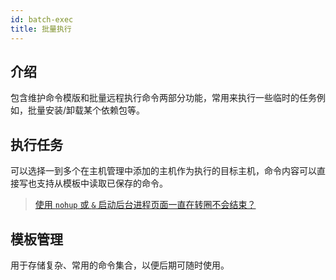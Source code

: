 ```yaml
---
id: batch-exec
title: 批量执行
---
```


## 介绍

包含维护命令模版和批量远程执行命令两部分功能，常用来执行一些临时的任务例如，批量安装/卸载某个依赖包等。

## 执行任务
可以选择一到多个在主机管理中添加的主机作为执行的目标主机，命令内容可以直接写也支持从模板中读取已保存的命令。
> [使用 `nohup` 或 `&` 启动后台进程页面一直在转圈不会结束？](/docs/install-error#使用-nohup-启动后台进程页面一直在转圈不会结束？)

## 模板管理
用于存储复杂、常用的命令集合，以便后期可随时使用。